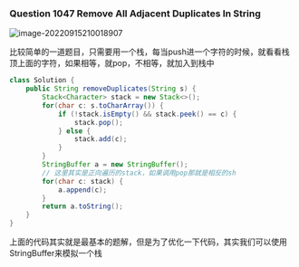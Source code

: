 ### Question 1047 Remove All Adjacent Duplicates In String

![image-20220915210018907](C:\Users\jason\AppData\Roaming\Typora\typora-user-images\image-20220915210018907.png)

比较简单的一道题目，只需要用一个栈，每当push进一个字符的时候，就看看栈顶上面的字符，如果相等，就pop，不相等，就加入到栈中
~~~java
class Solution {
    public String removeDuplicates(String s) {
        Stack<Character> stack = new Stack<>();
        for(char c: s.toCharArray()) {
            if (!stack.isEmpty() && stack.peek() == c) {
                stack.pop();
            } else {
                stack.add(c);
            }
        }
        StringBuffer a = new StringBuffer();
        // 这里其实是正向遍历的stack，如果调用pop那就是相反的sh
        for(char c: stack) {
            a.append(c);
        }
        return a.toString();
    }
}
~~~

上面的代码其实就是最基本的题解，但是为了优化一下代码，其实我们可以使用StringBuffer来模拟一个栈





